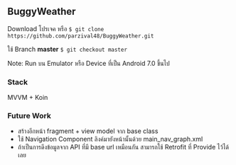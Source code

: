 ## BuggyWeather

Download โปรเจค หรือ `$ git clone https://github.com/parzival48/BuggyWeather.git`

ใช้ Branch **master** `$ git checkout master`

Note: Run บน Emulator หรือ Device ที่เป็น Android 7.0 ขึ้นไป


### Stack
MVVM + Koin

### Future Work
- สร้างอีกหน้า fragment + view model จาก base class
- ใช้ Navigation Component ลิงค์มายังหน้านั้นด้วย main_nav_graph.xml
- ถ้าเป็นการดึงข้อมูลจาก API ที่มี base url เหมือนกัน สามารถใช้ Retrofit ที่ Provide ไว้ได้เลย
